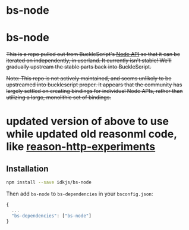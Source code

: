 # bs-node

# bs-node

~~This is a repo pulled out from BuckleScript's [Node API](https://bucklescript.github.io/bucklescript/api/Node.html) so that it can be iterated on independently, in userland. It currently isn't stable! We'll gradually upstream the stable parts back into BuckleScript.~~

~~Note: This repo is not actively maintained, and seems unlikely to be upstreamed into bucklescript proper. It appears that the community has largely settled on creating bindings for individual Node APIs, rather than utilizing a large, monolithic set of bindings.~~

# updated version of above to use while updated old reasonml code, like [reason-http-experiments](https://github.com/MeridianPartners/reason-http-experiments/tree/28f86b671177d8c9fe5df43537c2a02403ec39c2)

## Installation

```sh
npm install --save idkjs/bs-node
```

Then add `bs-node` to `bs-dependencies` in your `bsconfig.json`:
```js
{
  ...
  "bs-dependencies": ["bs-node"]
}
```
